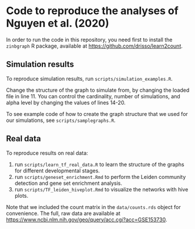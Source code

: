 # Code to reproduce the analyses of Nguyen et al. (2020)

In order to run the code in this repository, you need first to install the 
`zinbgraph` R package, available at https://github.com/drisso/learn2count.

## Simulation results

To reproduce simulation results, run `scripts/simulation_examples.R`.

Change the structure of the graph to simulate from, by changing the loaded file
in line 11. You can control the cardinality, number of simulations, and alpha
level by changing the values of lines 14-20.

To see example code of how to create the graph structure that we used for our
simulations, see `scripts/samplegraphs.R`.

## Real data

To reproduce results on real data:

1. run `scripts/learn_tf_real_data.R` to learn the structure of the graphs for different developmental stages.
2. run `scripts/geneset_enrichment.Rmd` to perform the Leiden community detection and gene set enrichment analysis.
3. run `scripts/TF_leiden_hiveplot.Rmd` to visualize the networks with hive plots.

Note that we included the count matrix in the `data/counts.rds` object for convenience.
The full, raw data are available at https://www.ncbi.nlm.nih.gov/geo/query/acc.cgi?acc=GSE153730.
